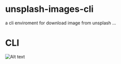 # unsplash-images-cli
a cli enviroment for download image from unsplash ...

# CLI
![Alt text](http://s7.picofile.com/file/8392304592/Screenshot_from_2020_03_28_06_05_34.png?raw=true "Title")
